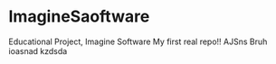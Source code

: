 # ImagineSaoftware
Educational Project, Imagine Software
My first real repo!!
AJSns
Bruh
ioasnad
kzdsda
